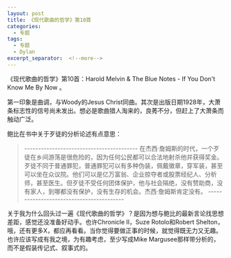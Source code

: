 ```yaml
---
layout: post
title: 《现代歌曲的哲学》第10首
categories:
  - 专题
tags:
  - 专题
  - Dylan
excerpt_separator:  <!--more-->
---
```


《现代歌曲的哲学》第10首：Harold Melvin & The Blue Notes - If You Don't Know Me By Now 。<!--more-->

第一印象是曲调，与Woody的Jesus Christ同曲。其次是出版日期1928年，大萧条标志性的信号尚未发出。想必是歌曲猎人淘来的，良莠不分，但赶上了大萧条而触动广泛。

鲍比在书中关于歹徒的分析论述有点意思：

> \-----------------------------------------
> 在杰西·詹姆斯的时代，一个歹徒在乡间游荡是很危险的，因为任何公民都可以合法地射杀他并获得奖金。歹徒不同于普通罪犯，普通罪犯可以有多种伪装，佩戴徽章，穿军装，甚至可以坐在众议院。他们可以是亿万富翁、企业掠夺者或股票经纪人、分析师，甚至医生。但歹徒不受任何团体保护，他与社会隔绝，没有赞助商，没有家人，到哪都没有保护，没有生存的机会。杰西·詹姆斯肯定没有。
> \-----------------------------------------

关于我为什么回头过一遍《现代歌曲的哲学》？是因为想与鲍比的最新言论找思想差距，感觉还没准备好动手。也许Chronicle II，Suze Rotolo和Robert Shelton，哦，还有更多X，都应再看看。当你觉得要做正事的时候，就觉得既无力又无趣。也许应该写成有我之境，为有趣考虑，至少写成Mike Margusee那样带分析的，而不是假装传记式、叙事式的。
